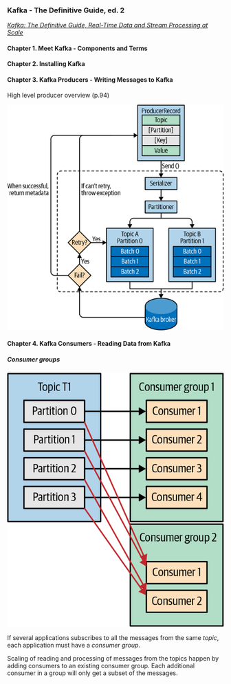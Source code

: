 ### Kafka - The Definitive Guide, ed. 2

[*Kafka: The Definitive Guide, Real-Time Data and Stream Processing at Scale*](https://www.confluent.io/resources/kafka-the-definitive-guide-v2/)

#### Chapter 1. **Meet Kafka** - Components and Terms

#### Chapter 2. **Installing Kafka**

#### Chapter 3. **Kafka Producers** - Writing Messages to Kafka

High level producer overview (p.94)

![Kafka Producer](01-kafka-producer.png "Kafka Producer")

#### Chapter 4. **Kafka Consumers** - Reading Data from Kafka

##### Consumer groups

![Kafka Consumer Groups](02-kafka-consumer-groups.png "Kafka Consumer Groups")

If several applications subscribes to all the messages from the same *topic*, each application must have a *consumer group*.

Scaling of reading and processing of messages from the topics happen by adding consumers to an existing consumer group. Each additional consumer in a group will only get a subset of the messages.
